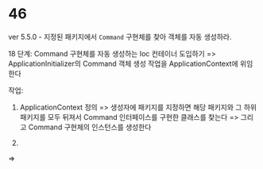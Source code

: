 # 46
ver 5.5.0 - 지정된 패키지에서 `Command` 구현체를 찾아 객체를 자동 생성하라.

18 단계: Command 구현체를 자동 생성하는 Ioc 컨테이너 도입하기
=> ApplicationInitializer의 Command 객체 생성 작업을 ApplicationContext에 위임한다

작업:
1) ApplicationContext 정의
   => 생성자에 패키지를 지정하면 해당 패키지와 그 하위 패키지를 모두 뒤져서
      Command 인터페이스를 구현한 클래스를 찾는다
   => 그리고 Command 구현체의 인스턴스를 생성한다
 
2) 
  => 
 
